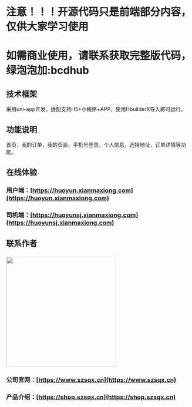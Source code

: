 
# 注意！！！开源代码只是前端部分内容，仅供大家学习使用
# 如需商业使用，请联系获取完整版代码，绿泡泡加:bcdhub

## 技术框架
采用uni-app开发，适配支持H5+小程序+APP，使用HbuilderX导入即可运行。

## 功能说明
首页，我的订单，我的页面，手机号登录，个人信息，选择地址，订单详情等功能。

## 在线体验
### 用户端：[https://huoyun.xianmaxiong.com](https://huoyun.xianmaxiong.com)
### 司机端：[https://huoyunsj.xianmaxiong.com](https://huoyunsj.xianmaxiong.com)

## 联系作者
### <img src="https://shop.szsqx.cn/images/qrcode.jpg" width="300" height="300">

### 公司官网：[https://www.szsqx.cn](https://www.szsqx.cn)
### 产品介绍：[https://shop.szsqx.cn](https://shop.szsqx.cn)